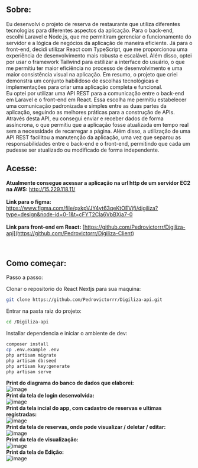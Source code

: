 ## Sobre:

Eu desenvolvi o projeto de reserva de restaurante que utiliza diferentes tecnologias para diferentes aspectos da aplicação. Para o back-end, escolhi Laravel e Node.js, que me permitiram gerenciar o funcionamento do servidor e a lógica de negócios da aplicação de maneira eficiente. Já para o front-end, decidi utilizar React com TypeScript, que me proporcionou uma experiência de desenvolvimento mais robusta e escalável. Além disso, optei por usar o framework Tailwind para estilizar a interface do usuário, o que me permitiu ter maior eficiência no processo de desenvolvimento e uma maior consistência visual na aplicação. Em resumo, o projeto que criei demonstra um conjunto habilidoso de escolhas tecnológicas e implementações para criar uma aplicação completa e funcional.<br>
Eu optei por utilizar uma API REST para a comunicação entre o back-end em Laravel e o front-end em React. Essa escolha me permitiu estabelecer uma comunicação padronizada e simples entre as duas partes da aplicação, seguindo as melhores práticas para a construção de APIs. Através desta API, eu consegui enviar e receber dados de forma assíncrona, o que permitiu que a aplicação fosse atualizada em tempo real sem a necessidade de recarregar a página. Além disso, a utilização de uma API REST facilitou a manutenção da aplicação, uma vez que separou as responsabilidades entre o back-end e o front-end, permitindo que cada um pudesse ser atualizado ou modificado de forma independente.<br>

## Acesse:
<strong>Atualmente consegue acessar a aplicação na url http de um servidor EC2 na AWS:</strong>
http://15.229.118.11/
<br>
<br>
<strong>Link para o figma:  </strong>https://www.figma.com/file/qxkpVJY4yt63qeKtOEVjfi/digiliza?type=design&node-id=0-1&t=cFYT2Cla6VbBXia7-0<br><br>
<strong>Link para front-end em React:</strong> [https://github.com/Pedrovictorrr/Digiliza-api](https://github.com/Pedrovictorrr/Digiliza-Client)

<br>

## Como começar:

Passo a passo:<br>

Clonar o repositorio do React Nextjs para sua maquina:
```bash
git clone https://github.com/Pedrovictorrr/Digiliza-api.git
```
Entrar na pasta raiz do projeto:
```bash
cd /Digiliza-api
```

Installar dependencia e iniciar o ambiente de dev:

```bash
composer install
cp .env.example .env
php artisan migrate
php artisan db:seed
php artisan key:generate
php artisan serve
```
<strong>Print do diagrama do banco de dados que elaborei:</strong><br>
![image](https://user-images.githubusercontent.com/82172897/235407938-9e209c4e-32fe-42aa-bcd9-9f40203f230d.png)<br>
<strong>Print da tela de login desenvolvida:</strong><br>
![image](https://user-images.githubusercontent.com/82172897/235408385-de703b61-324f-4e67-a738-2b6febb5e372.png)<br>
<strong>Print da tela incial do app, com cadastro de reservas e ultimas registradas:</strong><br>
![image](https://user-images.githubusercontent.com/82172897/235408313-c2a7d239-cc1a-4d5f-bce2-87713c767050.png)<br>
<strong>Print da tela de reservas, onde pode visualizar / deletar / editar:</strong><br>
![image](https://user-images.githubusercontent.com/82172897/235408334-ec9546c5-800d-4d70-bee5-69516b464367.png)<br>
<strong>Print da tela de visualização:</strong><br>
![image](https://user-images.githubusercontent.com/82172897/235408350-39f9f732-fa23-41b3-a176-23c5f46b9799.png)<br>
<strong>Print da tela de Edição:</strong><br>
![image](https://user-images.githubusercontent.com/82172897/235408367-b65b6b8d-3c13-40bd-adcd-9211a62995b7.png)<br>
